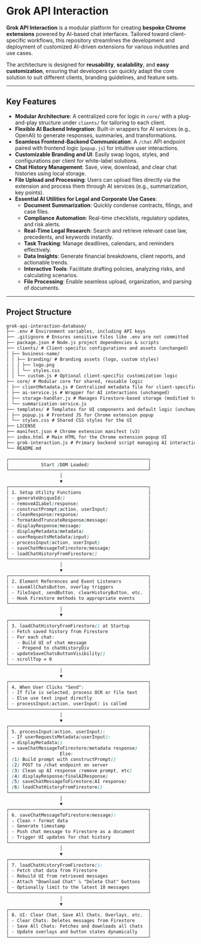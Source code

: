 # Grok API Interaction

**Grok API Interaction** is a modular platform for creating **bespoke Chrome extensions** powered by AI-based chat interfaces. Tailored toward client-specific workflows, this repository streamlines the development and deployment of customized AI-driven extensions for various industries and use cases.

The architecture is designed for **reusability**, **scalability**, and **easy customization**, ensuring that developers can quickly adapt the core solution to suit different clients, branding guidelines, and feature sets.

---

## Key Features

- **Modular Architecture**: A centralized core for logic in `core/` with a plug-and-play structure under `clients/` for tailoring to each client.
- **Flexible AI Backend Integration**: Built-in wrappers for AI services (e.g., OpenAI) to generate responses, summaries, and transformations.
- **Seamless Frontend-Backend Communication**: A `/chat` API endpoint paired with frontend logic (`popup.js`) for intuitive user interactions.
- **Customizable Branding and UI**: Easily swap logos, styles, and configurations per client for white-label solutions.
- **Chat History Management**: Save, view, download, and clear chat histories using local storage.
- **File Upload and Processing**: Users can upload files directly via the extension and process them through AI services (e.g., summarization, key points).
- **Essential AI Utilities for Legal and Corporate Use Cases**:
  - **Document Summarization**: Quickly condense contracts, filings, and case files.
  - **Compliance Automation**: Real-time checklists, regulatory updates, and risk alerts.
  - **Real-Time Legal Research**: Search and retrieve relevant case law, precedents, and keywords instantly.
  - **Task Tracking**: Manage deadlines, calendars, and reminders effectively.
  - **Data Insights**: Generate financial breakdowns, client reports, and actionable trends.
  - **Interactive Tools**: Facilitate drafting policies, analyzing risks, and calculating scenarios.
  - **File Processing**: Enable seamless upload, organization, and parsing of documents.

---

## Project Structure

```markdown
grok-api-interaction-database/
├── .env # Environment variables, including API keys
├── .gitignore # Ensures sensitive files like .env are not committed
├── package.json # Node.js project dependencies & scripts
├── clients/ # Client-specific configurations and assets (unchanged)
│ ├── business-name/
│ │ ├── branding/ # Branding assets (logo, custom styles)
│ │ │ ├── logo.png
│ │ │ └── styles.css
│ │ └── custom.js # Optional client-specific customization logic
├── core/ # Modular core for shared, reusable logic
│ ├── clientMetadata.js # Centralized metadata file for client-specific information (unchanged)
│ ├── ai-service.js # Wrapper for AI interactions (unchanged)
│ ├── storage-handler.js # Manages Firestore-based storage (modified to replace local storage)
│ └── summarization-service.js
├── templates/ # Templates for UI components and default logic (unchanged)
│ ├── popup.js # Frontend JS for Chrome extension popup
│ └── styles.css # Shared CSS styles for the UI
├── LICENSE
├── manifest.json # Chrome extension manifest (v3)
├── index.html # Main HTML for the Chrome extension popup UI
├── grok-interaction.js # Primary backend script managing AI interactions
└── README.md
```

```scss
┌────────────────────────────────────────────────────┐
│            Start (DOM Loaded)                      │
└────────────────────────────────────────────────────┘
                    │
                    ▼
┌────────────────────────────────────────────────────┐
│ 1. Setup Utility Functions                         │
│ - generateUniqueId()                               │
│ - removeAILabel(response)                          │
│ - constructPrompt(action, userInput)               │
│ - cleanResponse(response)                          │
│ - formatAndTruncateResponse(message)               │
│ - displayResponse(message)                         │
│ - displayMetadata(metadata)                        │
│ - userRequestsMetadata(input)                      │
│ - processInput(action, userInput)                  │
│ - saveChatMessageToFirestore(message)              │
│ - loadChatHistoryFromFirestore()                   │
└────────────────────────────────────────────────────┘
                    │
                    ▼
┌────────────────────────────────────────────────────┐
│ 2. Element References and Event Listeners          │
│ - saveAllChatsButton, overlay triggers             │
│ - fileInput, sendButton, clearHistoryButton, etc.  │
│ - Hook Firestore methods to appropriate events     │
└────────────────────────────────────────────────────┘
                    │
                    ▼
┌────────────────────────────────────────────────────┐
│ 3. loadChatHistoryFromFirestore() at Startup       │
│ - Fetch saved history from Firestore               │
│ - For each chat:                                   │
│   - Build UI of chat message                       │
│   - Prepend to chatHistoryDiv                      │
│ - updateSaveChatsButtonVisibility()                │
│ - scrollTop = 0                                    │
└────────────────────────────────────────────────────┘
                    │
                    ▼
┌────────────────────────────────────────────────────┐
│ 4. When User Clicks "Send":                        │
│ - If file is selected, process OCR or file text    │
│ - Else use text input directly                     │
│ - processInput(action, userInput) is called        │
└────────────────────────────────────────────────────┘
                    │
                    ▼
┌────────────────────────────────────────────────────┐
│ 5. processInput(action, userInput):                │
│ - If userRequestsMetadata(userInput):              │
│ → displayMetadata()                                │
│ → saveChatMessageToFirestore(metadata response)    │
│                   Else:                            │
│ (1) Build prompt with constructPrompt()            │
│ (2) POST to /chat endpoint on server               │
│ (3) Clean up AI response (remove prompt, etc)      │
│ (4) displayResponse(finalAIResponse)               │
│ (5) saveChatMessageToFirestore(AI response)        │
│ (6) loadChatHistoryFromFirestore()                 │
└────────────────────────────────────────────────────┘
                    │
                    ▼
┌────────────────────────────────────────────────────┐
│ 6. saveChatMessageToFirestore(message):            │
│ - Clean + format data                              │
│ - Generate timestamp                               │
│ - Push chat message to Firestore as a document     │
│ - Trigger UI updates for chat history              │
└────────────────────────────────────────────────────┘
                    │
                    ▼
┌────────────────────────────────────────────────────┐
│ 7. loadChatHistoryFromFirestore():                 │
│ - Fetch chat data from Firestore                   │
│ - Rebuild UI from retrieved messages               │
│ - Attach "Download Chat" & "Delete Chat" buttons   │
│ - Optionally limit to the latest 10 messages       │
└────────────────────────────────────────────────────┘
                    │
                    ▼
┌────────────────────────────────────────────────────┐
│ 8. UI: Clear Chat, Save All Chats, Overlays, etc.  │
│ - Clear Chats: Deletes messages from Firestore     │
│ - Save All Chats: Fetches and downloads all chats  │
│ - Update overlays and button states dynamically    │
└────────────────────────────────────────────────────┘
```
